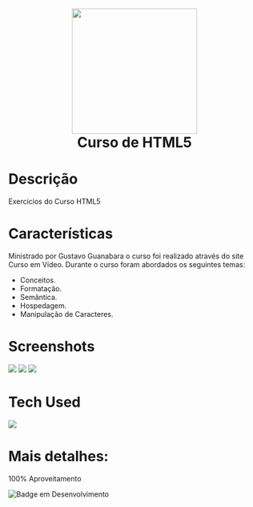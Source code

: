 <div align="center">
<h1> <img src="https://imgur.com/a/yzgL5jZ.png" width="250px"><br/>Curso de HTML5</h1>
</div>


# Descrição
Exercicios do Curso HTML5

# Características
Ministrado por Gustavo Guanabara o curso foi realizado através do site Curso em Vídeo.
Durante o curso foram abordados os seguintes temas:
- Conceitos.
- Formatação.
- Semântica.
- Hospedagem.
- Manipulação de Caracteres.

# Screenshots
 <img src="https://imgur.com/NTVRvkN.png"> <img src="https://imgur.com/M8eCJa3.png">
 <img src="https://imgur.com/6MYRoU6.png">

# Tech Used
<a href="https://skillicons.dev">
  <img src="https://skillicons.dev/icons?i=html,css,js" />
</a>
      
# Mais detalhes:
100% Aproveitamento

![Badge em Desenvolvimento](http://img.shields.io/static/v1?label=curso&message=concluido&color=GREEN&style=for-the-badge)<br>
